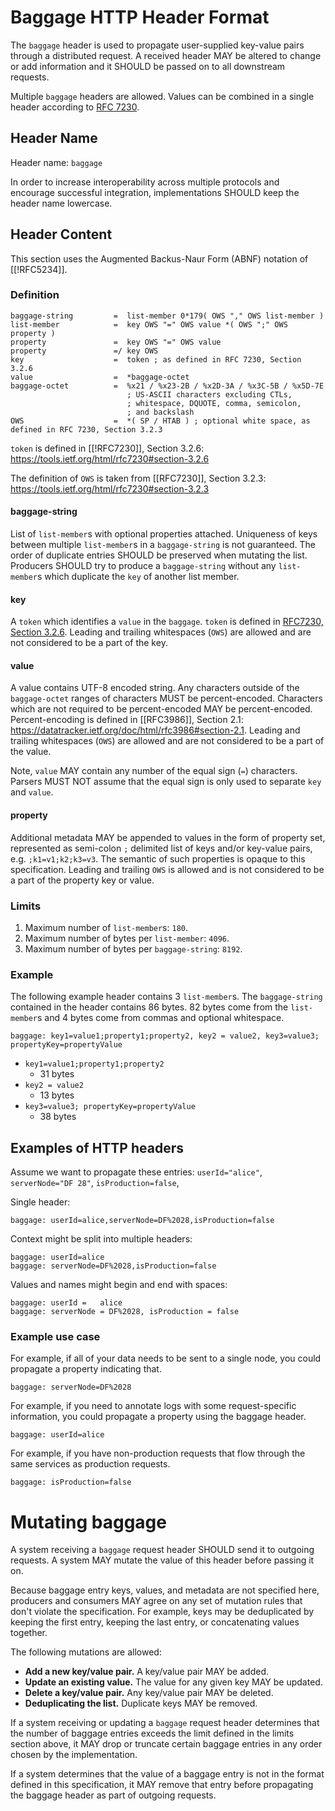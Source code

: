 # Baggage HTTP Header Format

The `baggage` header is used to propagate user-supplied key-value pairs through a distributed request.
A received header MAY be altered to change or add information and it SHOULD be passed on to all downstream requests.

Multiple `baggage` headers are allowed. Values can be combined in a single header according to [RFC 7230](https://tools.ietf.org/html/rfc7230#page-24).

## Header Name

Header name: `baggage`

In order to increase interoperability across multiple protocols and encourage successful integration,
implementations SHOULD keep the header name lowercase.

## Header Content

This section uses the Augmented Backus-Naur Form (ABNF) notation of [[!RFC5234]].

### Definition

```ABNF
baggage-string         =  list-member 0*179( OWS "," OWS list-member )
list-member            =  key OWS "=" OWS value *( OWS ";" OWS property )
property               =  key OWS "=" OWS value
property               =/ key OWS
key                    =  token ; as defined in RFC 7230, Section 3.2.6
value                  =  *baggage-octet
baggage-octet          =  %x21 / %x23-2B / %x2D-3A / %x3C-5B / %x5D-7E
                          ; US-ASCII characters excluding CTLs,
                          ; whitespace, DQUOTE, comma, semicolon,
                          ; and backslash
OWS                    =  *( SP / HTAB ) ; optional white space, as defined in RFC 7230, Section 3.2.3
```

`token` is defined in [[!RFC7230]], Section 3.2.6: https://tools.ietf.org/html/rfc7230#section-3.2.6

The definition of `OWS` is taken from [[RFC7230]], Section 3.2.3: https://tools.ietf.org/html/rfc7230#section-3.2.3

#### baggage-string

List of `list-member`s with optional properties attached.
Uniqueness of keys between multiple `list-member`s in a `baggage-string` is not guaranteed.
The order of duplicate entries SHOULD be preserved when mutating the list.
Producers SHOULD try to produce a `baggage-string` without any `list-member`s which duplicate the `key` of another list member.

#### key

A `token` which identifies a `value` in the `baggage`. `token` is defined in [RFC7230, Section 3.2.6](https://tools.ietf.org/html/rfc7230#section-3.2.6).
Leading and trailing whitespaces (`OWS`) are allowed and are not considered to be a part of the key.

#### value

A value contains UTF-8 encoded string.
Any characters outside of the `baggage-octet` ranges of characters MUST be percent-encoded.
Characters which are not required to be percent-encoded MAY be percent-encoded.
Percent-encoding is defined in [[RFC3986]], Section 2.1: https://datatracker.ietf.org/doc/html/rfc3986#section-2.1.
Leading and trailing whitespaces (`OWS`) are allowed and are not considered to be a part of the value.

Note, `value` MAY contain any number of the equal sign (`=`) characters. Parsers
MUST NOT assume that the equal sign is only used to separate `key` and `value`.

#### property

Additional metadata MAY be appended to values in the form of property set, represented as semi-colon `;` delimited list of keys and/or key-value pairs, e.g. `;k1=v1;k2;k3=v3`. 
The semantic of such properties is <a>opaque</a> to this specification.
Leading and trailing `OWS` is allowed and is not considered to be a part of the property key or value.

### Limits

1. Maximum number of `list-member`s: `180`.
2. Maximum number of bytes per `list-member`: `4096`.
3. Maximum number of bytes per `baggage-string`: `8192`.

### Example

The following example header contains 3 `list-member`s.
The `baggage-string` contained in the header contains 86 bytes.
82 bytes come from the `list-member`s and 4 bytes come from commas and optional whitespace.

```
baggage: key1=value1;property1;property2, key2 = value2, key3=value3; propertyKey=propertyValue
```

- `key1=value1;property1;property2`
  - 31 bytes
- `key2 = value2`
  - 13 bytes
- `key3=value3; propertyKey=propertyValue`
  - 38 bytes

## Examples of HTTP headers

Assume we want to propagate these entries: `userId="alice"`, `serverNode="DF 28"`, `isProduction=false`,

Single header:

```
baggage: userId=alice,serverNode=DF%2028,isProduction=false
```

Context might be split into multiple headers:

```
baggage: userId=alice
baggage: serverNode=DF%2028,isProduction=false
```

Values and names might begin and end with spaces:

```
baggage: userId =   alice
baggage: serverNode = DF%2028, isProduction = false
```

### Example use case

For example, if all of your data needs to be sent to a single node, you could propagate a property indicating that.

```
baggage: serverNode=DF%2028
```

For example, if you need to annotate logs with some request-specific information, you could propagate a property using the baggage header.

```
baggage: userId=alice
```

For example, if you have non-production requests that flow through the same services as production requests.

```
baggage: isProduction=false
```
# Mutating baggage
A system receiving a `baggage` request header SHOULD send it to outgoing requests.
A system MAY mutate the value of this header before passing it on.

Because baggage entry keys, values, and metadata are not specified here, producers and consumers MAY agree on any set of mutation rules that don't violate the specification. For example, keys may be deduplicated by keeping the first entry, keeping the last entry, or concatenating values together.

The following mutations are allowed:

* **Add a new key/value pair.** A key/value pair MAY be added.
* **Update an existing value.** The value for any given key MAY be updated.
* **Delete a key/value pair.** Any key/value pair MAY be deleted.
* **Deduplicating the list.** Duplicate keys MAY be removed.

If a system receiving or updating a `baggage` request header determines that the number of baggage entries exceeds the limit defined in the limits section above, it MAY drop or truncate certain baggage entries in any order chosen by the implementation.

If a system determines that the value of a baggage entry is not in the format defined in this specification, it MAY remove that entry before propagating the baggage header as part of outgoing requests.
